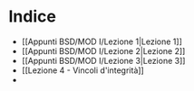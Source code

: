 # Indice
- [[Appunti BSD/MOD I/Lezione 1|Lezione 1]]
- [[Appunti BSD/MOD I/Lezione 2|Lezione 2]]
- [[Appunti BSD/MOD I/Lezione 3|Lezione 3]]
- [[Lezione 4 - Vincoli d'integrità]]
- 